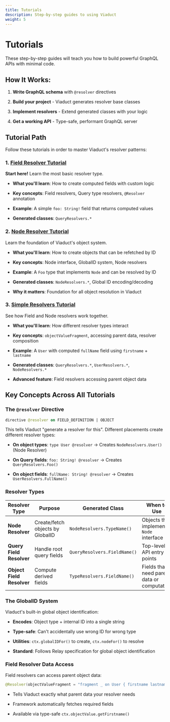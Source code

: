 ```yaml
---
title: Tutorials
description: Step-by-step guides to using Viaduct
weight: 5
---
```


# Tutorials

These step-by-step guides will teach you how to build powerful GraphQL APIs with minimal code.

## How It Works:

1. **Write GraphQL schema** with `@resolver` directives

2. **Build your project** - Viaduct generates resolver base classes

3. **Implement resolvers** - Extend generated classes with your logic

4. **Get a working API** - Type-safe, performant GraphQL server

## Tutorial Path

Follow these tutorials in order to master Viaduct's resolver patterns:

### 1. [Field Resolver Tutorial](https://github.com/airbnb/viaduct/blob/main/tenant/runtime/src/test/kotlin/viaduct/tenant/runtime/tutorials/fieldresolver/SimpleFieldResolverFeatureAppTest.kt)

**Start here!** Learn the most basic resolver type.

- **What you'll learn**: How to create computed fields with custom logic

- **Key concepts**: Field resolvers, Query type resolvers, `@Resolver` annotation

- **Example**: A simple `foo: String!` field that returns computed values

- **Generated classes**: `QueryResolvers.*`

### 2. [Node Resolver Tutorial](https://github.com/airbnb/viaduct/blob/main/tenant/runtime/src/test/kotlin/viaduct/tenant/runtime/tutorials/noderesolver/SimpleNodeResolverFeatureAppTest.kt)

Learn the foundation of Viaduct's object system.

- **What you'll learn**: How to create objects that can be refetched by ID

- **Key concepts**: Node interface, GlobalID system, Node resolvers

- **Example**: A `Foo` type that implements `Node` and can be resolved by ID

- **Generated classes**: `NodeResolvers.*`, Global ID encoding/decoding

- **Why it matters**: Foundation for all object resolution in Viaduct

### 3. [Simple Resolvers Tutorial](https://github.com/airbnb/viaduct/blob/main/tenant/runtime/src/test/kotlin/viaduct/tenant/runtime/tutorials/simpleresolvers/SimpleResolversFeatureAppTest.kt)

See how Field and Node resolvers work together.

- **What you'll learn**: How different resolver types interact

- **Key concepts**: `objectValueFragment`, accessing parent data, resolver composition

- **Example**: A `User` with computed `fullName` field using `firstname` + `lastname`

- **Generated classes**: `QueryResolvers.*`, `UserResolvers.*`, `NodeResolvers.*`

- **Advanced feature**: Field resolvers accessing parent object data

## Key Concepts Across All Tutorials

### The `@resolver` Directive

```graphql
directive @resolver on FIELD_DEFINITION | OBJECT
```

This tells Viaduct "generate a resolver for this". Different placements create different resolver types:

- **On object types**: `type User @resolver` → Creates `NodeResolvers.User()` (Node Resolver)

- **On Query fields**: `foo: String! @resolver` → Creates `QueryResolvers.Foo()`

- **On object fields**: `fullName: String! @resolver` → Creates `UserResolvers.FullName()`

### Resolver Types

| Resolver Type             | Purpose                          | Generated Class              | When to Use                                 |
|---------------------------|----------------------------------|------------------------------|---------------------------------------------|
| **Node Resolver**         | Create/fetch objects by GlobalID | `NodeResolvers.TypeName()`   | Objects that implement `Node` interface     |
| **Query Field Resolver**  | Handle root query fields         | `QueryResolvers.FieldName()` | Top-level API entry points                  |
| **Object Field Resolver** | Compute derived fields           | `TypeResolvers.FieldName()`  | Fields that need parent data or computation |

### The GlobalID System

Viaduct's built-in global object identification:

- **Encodes**: Object type + internal ID into a single string

- **Type-safe**: Can't accidentally use wrong ID for wrong type

- **Utilities**: `ctx.globalIDFor()` to create, `ctx.nodeFor()` to resolve

- **Standard**: Follows Relay specification for global object identification

### Field Resolver Data Access

Field resolvers can access parent object data:

```kotlin
@Resolver(objectValueFragment = "fragment _ on User { firstname lastname }")
```

- Tells Viaduct exactly what parent data your resolver needs

- Framework automatically fetches required fields

- Available via type-safe `ctx.objectValue.getFirstname()`

